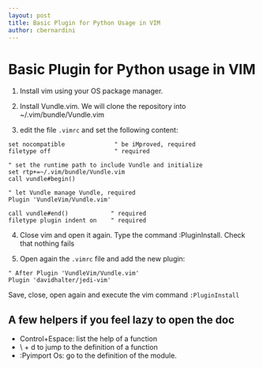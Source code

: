 ```yaml
---
layout: post
title: Basic Plugin for Python Usage in VIM
author: cbernardini
---
```


# Basic Plugin for Python usage in VIM

1. Install vim using your OS package manager.

2. Install Vundle.vim. We will clone the repository into ~/.vim/bundle/Vundle.vim

3. edit the file `.vimrc` and set the following content:

```
set nocompatible              " be iMproved, required
filetype off                  " required

" set the runtime path to include Vundle and initialize
set rtp+=~/.vim/bundle/Vundle.vim
call vundle#begin()

" let Vundle manage Vundle, required
Plugin 'VundleVim/Vundle.vim'

call vundle#end()            " required
filetype plugin indent on    " required
```

4. Close vim and open it again. Type the command :PluginInstall. Check that nothing fails

5. Open again the `.vimrc` file and add the new plugin:

```
" After Plugin 'VundleVim/Vundle.vim'
Plugin 'davidhalter/jedi-vim'
```

Save, close, open again and execute the vim command `:PluginInstall`

## A few helpers if you feel lazy to open the doc

 * Control+Espace: list the help of a function
 * \ + d to jump to the definition of a function
 * :Pyimport Os: go to the definition of the module.



